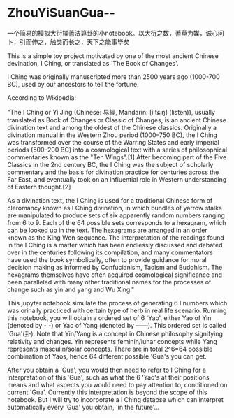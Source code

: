 # ZhouYiSuanGua--
一个简易的模拟大衍揲蓍法算卦的小notebook。以大衍之数，蓍草为媒，诚心问卜，引而伸之，触类而长之，天下之能事毕矣

This is a simple toy project motivated by one of the most ancient Chinese devination, I Ching, or translated as 'The Book of Changes'.

I Ching was originally  manuscripted more than 2500 years ago (1000-700 BC), used by our ancestors to tell the fortune. 

According to Wikipedia: 

"The I Ching or Yi Jing (Chinese: 易經, Mandarin: [î tɕíŋ] (listen)), usually translated as Book of Changes or Classic of Changes, is an ancient Chinese divination text and among the oldest of the Chinese classics. Originally a divination manual in the Western Zhou period (1000–750 BC), the I Ching was transformed over the course of the Warring States and early imperial periods (500–200 BC) into a cosmological text with a series of philosophical commentaries known as the "Ten Wings".[1] After becoming part of the Five Classics in the 2nd century BC, the I Ching was the subject of scholarly commentary and the basis for divination practice for centuries across the Far East, and eventually took on an influential role in Western understanding of Eastern thought.[2]

As a divination text, the I Ching is used for a traditional Chinese form of cleromancy known as I Ching divination, in which bundles of yarrow stalks are manipulated to produce sets of six apparently random numbers ranging from 6 to 9. Each of the 64 possible sets corresponds to a hexagram, which can be looked up in the text. The hexagrams are arranged in an order known as the King Wen sequence. The interpretation of the readings found in the I Ching is a matter which has been endlessly discussed and debated over in the centuries following its compilation, and many commentators have used the book symbolically, often to provide guidance for moral decision making as informed by Confucianism, Taoism and Buddhism. The hexagrams themselves have often acquired cosmological significance and been paralleled with many other traditional names for the processes of change such as yin and yang and Wu Xing."

This jupyter notebook simulate the process of generating 6 I numbers which was orinally practiced with certain type of herb in real life scenario. Running this notebook, you will obtain a ordered set of 6 'Yao', either Yao of Yin (denoted by - -) or Yao of Yang (denoted by ——). This ordered set is called 'Gua'(卦). Note that Yin/Yang is a concept in Chinese philosophy signifying relativity and changes. Yin represents feminin/lunar concepts while Yang represents masculin/solar concepts. There are in total 2^6=64 possible combination of Yaos, hence 64 different possible 'Gua's you can get.

After you obtain a 'Gua', you would then need to refer to I Ching for a interpretation of this 'Gua', such as what the 6 'Yao's at their positions means and what aspects you would need to pay attention to, conditioned on current 'Gua'. Currently this interpretation is beyond the scope of this notebook. But I will try to incorporate a i Ching databse which can interpret automatically every 'Gua' you obtain, 'in the future'...
